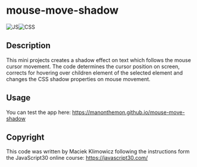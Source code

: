 # mouse-move-shadow


![JS](https://img.shields.io/badge/JavaScript-323330?style=for-the-badge&logo=javascript&logoColor=F7DF1E)![CSS](https://img.shields.io/badge/CSS3-1572B6?style=for-the-badge&logo=css3&logoColor=white)

## Description

This mini projects creates a shadow effect on text which follows the mouse cursor movement. The code determines the cursor position on screen, corrects for hovering over children element of the selected element and changes the CSS shadow properties on mouse movement.

## Usage

You can test the app here: https://manonthemon.github.io/mouse-move-shadow

## Copyright

This code was written by Maciek Klimowicz following the instructions form the JavaScript30 online course: https://javascript30.com/